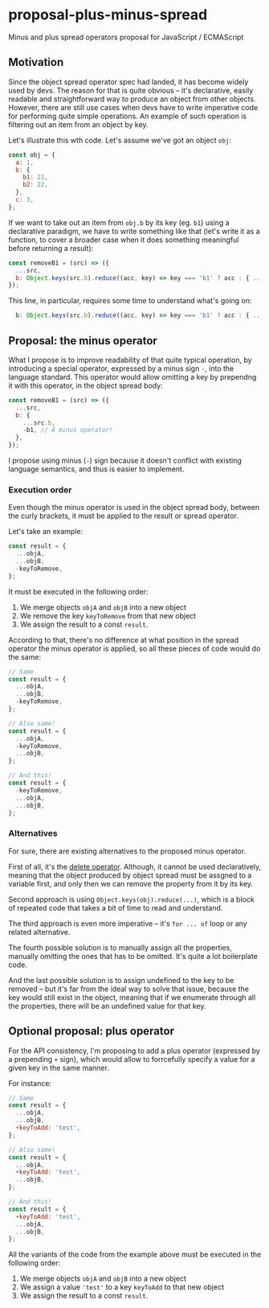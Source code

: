 # proposal-plus-minus-spread

Minus and plus spread operators proposal for JavaScript / ECMAScript


## Motivation

Since the object spread operator spec had landed, it has become widely used by devs. The reason for that is quite obvious – it's declarative, easily readable and straightforward way to produce an object from other objects. However, there are still use cases when devs have to write imperative code for performing quite simple operations. An example of such operation is filtering out an item from an object by key.

Let's illustrate this wth code. Let's assume we've got an object `obj`:

```js
const obj = {
  a: 1,
  b: {
    b1: 21,
    b2: 22,
  },
  c: 3,
};
```

If we want to take out an item from `obj.b` by its key (eg. `b1`) using a declarative paradigm, we have to write something like that (let's write it as a function, to cover a broader case when it does something meaningful before returning a result):

```js
const removeB1 = (src) => ({
  ...src,
  b: Object.keys(src.b).reduce((acc, key) => key === 'b1' ? acc : { ...acc, [key]: src.b[key] }, {}),
});
```

This line, in particular, requires some time to understand what's going on:

```js
  b: Object.keys(src.b).reduce((acc, key) => key === 'b1' ? acc : { ...acc, [key]: src.b[key] }, {}),
````


## Proposal: the minus operator

What I propose is to improve readability of that quite typical operation, by introducing a special operator, expressed by a minus sign `-`, into the language standard. This operator would allow omitting a key by prependng it with this operator, in the object spread body:

```js
const removeB1 = (src) => ({
  ...src,
  b: {
    ...src.b,
    -b1, // A minus operator!
  },
});
```

I propose using minus (`-`) sign because it doesn't conflict with existing language semantics, and thus is easier to implement.


### Execution order

Even though the minus operator is used in the object spread body, between the curly brackets, it must be applied to the result or spread operator.

Let's take an example:

```js
const result = {
  ...objA,
  ...objB,
  -keyToRemove,
};
```

It must be executed in the following order:
1. We merge objects `objA` and `objB` into a new object
2. We remove the key `keyToRemove` from that new object
3. We assign the result to a const `result`.

According to that, there's no difference at what position in the spread operator the minus operator is applied, so all these pieces of code would do the same:

```js
// Same
const result = {
  ...objA,
  ...objB,
  -keyToRemove,
};

// Also same!
const result = {
  ...objA,
  -keyToRemove,
  ...objB,
};

// And this!
const result = {
  -keyToRemove,
  ...objA,
  ...objB,
};
```


### Alternatives

For sure, there are existing alternatives to the proposed minus operator.

First of all, it's the [delete operator](https://developer.mozilla.org/en-US/docs/Web/JavaScript/Reference/Operators/delete). Although, it cannot be used declaratively, meaning that the object produced by object spread must be assgned to a variable first, and only then we can remove the property from it by its key.

Second approach is using `Object.keys(obj).reduce(...)`, which is a block of repeated code that takes a bit of time to read and understand.

The third approach is even more imperative – it's `for ... of` loop or any related alternative.

The fourth possible solution is to manually assign all the properties, manually omitting the ones that has to be omitted. It's quite a lot boilerplate code.

And the last possible solution is to assign undefined to the key to be removed – but it's far from the ideal way to solve that issue, because the key would still exist in the object, meaning that if we enumerate through all the properties, there will be an undefined value for that key.


## Optional proposal: plus operator

For the API consistency, I'm proposing to add a plus operator (expressed by a prepending `+` sign), which would allow to forrcefully specify a value for a given key in the same manner. 

For instance:

```js
// Same
const result = {
  ...objA,
  ...objB,
  +keyToAdd: 'test',
};

// Also same!
const result = {
  ...objA,
  +keyToAdd: 'test',
  ...objB,
};

// And this!
const result = {
  +keyToAdd: 'test',
  ...objA,
  ...objB,
};
```

All the variants of the code from the example above must be executed in the following order:
1. We merge objects `objA` and `objB` into a new object
2. We assign a value `'test'` to a key `keyToAdd` to that new object
3. We assign the result to a const `result`.
